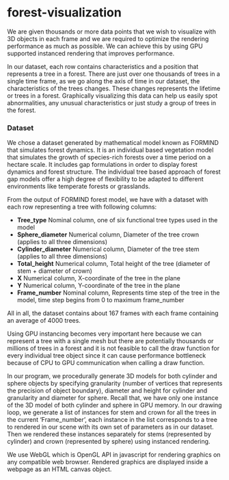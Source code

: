 # forest-visualization

We are given thousands or more data points that we wish to visualize with 3D objects in each frame and we are required to optimize the rendering performance as much as possible. We can achieve this by using GPU supported instanced rendering that improves performance.

In our dataset, each row contains characteristics and a position that represents a tree in a forest. There are just over one thousands of trees in a single time frame, as we go along the axis of time in our dataset, the characteristics of the trees changes. These changes represents the lifetime or trees in a forest. Graphically visualizing this data can help us easily spot abnormalities, any unusual characteristics or just study a group of trees in the forest. 

### Dataset

We chose a dataset generated by mathematical model known as FORMIND that simulates forest dynamics. It is an individual based vegetation model that simulates the growth of species-rich forests over a time period on a hectare scale. It includes gap formulations in order to display forest dynamics and forest structure. The individual tree based approach of forest gap models offer a high degree of flexibility to be adapted to different environments like temperate forests or grasslands.

From the output of FORMIND forest model, we have with a dataset with each row representing a tree with following columns:
 - __Tree_type__
Nominal column, one of six functional tree types used in the model
 - __Sphere_diameter__
Numerical column, Diameter of the tree crown (applies to all three dimensions)
 - __Cylinder_diameter__
Numerical column, Diameter of the tree stem (applies to all three dimensions)
 - __Total_height__
Numerical column, Total height of the tree (diameter of stem + diameter of crown)
 - __X__
Numerical column, X-coordinate of the tree in the plane
 - __Y__
Numerical column, Y-coordinate of the tree in the plane
 - __Frame_number__
Nominal column, Represents time step of the tree in the model, time step begins from 0 to maximum frame_number

All in all, the dataset contains about 167 frames with each frame containing an average of 4000 trees.

Using GPU instancing becomes very important here because we can represent a tree with a single mesh but there are potentially thousands or millions of trees in a forest and it is not feasible to call the draw function for every individual tree object since it can cause performance bottleneck because of CPU to GPU communication when calling a draw function.

In our program, we procedurally generate 3D models for both cylinder and sphere objects by specifying granularity (number of vertices that represents the precision of object boundary), diameter and height for cylinder and granularity and diameter for sphere. Recall that, we have only one instance of the 3D model of both cylinder and sphere in GPU memory. In our drawing loop, we generate a list of instances for stem and crown for all the trees in the current ‘Frame_number’, each instance in the list corresponds to a tree to rendered in our scene with its own set of parameters as in our dataset. Then we rendered these instances separately for stems (represented by cylinder) and crown (represented by sphere) using instanced rendering.

We use WebGL which is OpenGL API in javascript for rendering graphics on any compatible web browser. Rendered graphics are displayed inside a webpage as an HTML canvas object.
